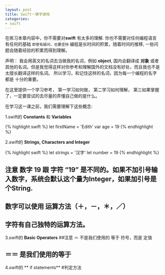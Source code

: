```yaml
---
layout: post
title: Swift－猜字游戏
categories:
- swift
---
```


 在练习本章内容中，你不需要对**swift** 有太多的理解. 你也不需要对任何编程语言有任何的基础 `即使有疑问，也要坚持` 编程是长时间的积累，随着时间的推移, 一些问题会随着经验的积累而得到理解。

 声明：
  我会用英文的名词去当做我的名词，例如 **object**, 国内会翻译成 **对象** 或者其他的名词。但是我觉得这样对你参考和理解国外的文档没有好处，而且我也不是太擅长翻译这样的名词。
  所以学习，和记住这样的名词，因为每一个编程的名字都是 十分的重要。


 在这里提供一个学习参考，
 第一学习如何做，
 第二学习如何理解，
 第三如果掌握了，一定要尝试的去尽量的弄懂自己做的是什么。



在学习这一课之前，我们需要理解下这些概念:

1.swift的 **Constants** 和 **Variables**

{% highlight swift %}
let firstName = 'Edith'
var age = 19
{% endhighlight %}



2.swift的 **Strings, Characters and Integer**


{% highlight swift %}
let  strings = '汉字'
let number = 19
{% endhighlight %}
## 注意 数字 19 跟 字符 “19” 是不同的。如果不加引号输入数字，系统会默认这个量为Integer，如果加引号是个String.
## 数字可以使用 运算方法（＋，－，＊，／）
## 字符有自己独特的运算方法。


3.swift的 **Basic Operators**
##注意 ＝ 不是我们使用的 等于 符号，而是 定值
## ＝＝ 是我们使用的等于


4.swift的 ** if statements**
#判定方法

